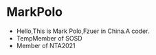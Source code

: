# MarkPolo
- Hello,This is Mark Polo,Fzuer in China.A coder.
- TempMember of SOSD
- Member of NTA2021
